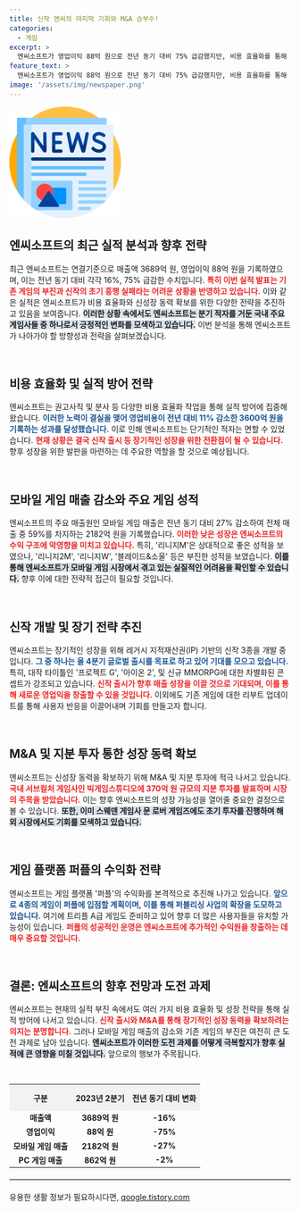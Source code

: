 ```yaml
---
title: 신작 엔씨의 마지막 기회와 M&A 승부수!
categories:
  - 게임
excerpt: >
  엔씨소프트가 영업이익 88억 원으로 전년 동기 대비 75% 급감했지만, 비용 효율화를 통해 분기 적자를 막았다. 신작 출시와 M&A에 나서며 새로운 성장 동력을 찾겠다는 의지를 보이고 있다. 과연 엔씨소프트의 반전이 가능할까?
feature_text: >
  엔씨소프트가 영업이익 88억 원으로 전년 동기 대비 75% 급감했지만, 비용 효율화를 통해 분기 적자를 막았다. 신작 출시와 M&A에 나서며 새로운 성장 동력을 찾겠다는 의지를 보이고 있다. 과연 엔씨소프트의 반전이 가능할까?
image: '/assets/img/newspaper.png'
---
```


<p><img src="/assets/img/newspaper.png" alt="kimp 속보" /></p>

<h2 data-ke-size="size26">엔씨소프트의 최근 실적 분석과 향후 전략</h2>

<p data-ke-size="size16">최근 엔씨소프트는 연결기준으로 매출액 3689억 원, 영업이익 88억 원을 기록하였으며, 이는 전년 동기 대비 각각 16%, 75% 급감한 수치입니다. <b><span style="color: #ee2323;">특히 이번 실적 발표는 기존 게임의 부진과 신작의 초기 흥행 실패라는 어려운 상황을 반영하고 있습니다.</span></b> 이와 같은 실적은 엔씨소프트가 비용 효율화와 신성장 동력 확보를 위한 다양한 전략을 추진하고 있음을 보여줍니다. <b><span style="background-color: #21538527;">이러한 상황 속에서도 엔씨소프트는 분기 적자를 거둔 국내 주요 게임사들 중 하나로서 긍정적인 변화를 모색하고 있습니다.</span></b> 이번 분석을 통해 엔씨소프트가 나아가야 할 방향성과 전략을 살펴보겠습니다.</p>

<p data-ke-size="size16">&nbsp;</p>

<h2 data-ke-size="size26">비용 효율화 및 실적 방어 전략</h2>

<p data-ke-size="size16">엔씨소프트는 권고사직 및 분사 등 다양한 비용 효율화 작업을 통해 실적 방어에 집중해왔습니다. <b><span style="color: #1a5490;">이러한 노력이 결실을 맺어 영업비용이 전년 대비 11% 감소한 3600억 원을 기록하는 성과를 달성했습니다.</span></b> 이로 인해 엔씨소프트는 단기적인 적자는 면할 수 있었습니다. <b><span style="color: #ee2323;">현재 상황은 결국 신작 출시 등 장기적인 성장을 위한 전환점이 될 수 있습니다.</span></b> 향후 성장을 위한 발판을 마련하는 데 주요한 역할을 할 것으로 예상됩니다.</p>

<p data-ke-size="size16">&nbsp;</p>

<h2 data-ke-size="size26">모바일 게임 매출 감소와 주요 게임 성적</h2>

<p data-ke-size="size16">엔씨소프트의 주요 매출원인 모바일 게임 매출은 전년 동기 대비 27% 감소하여 전체 매출 중 59%를 차지하는 2182억 원을 기록했습니다. <b><span style="color: #ee2323;">이러한 낮은 성장은 엔씨소프트의 수익 구조에 악영향을 미치고 있습니다.</span></b> 특히, '리니지M'은 상대적으로 좋은 성적을 보였으나, '리니지2M', '리니지W', '블레이드&소울' 등은 부진한 성적을 보였습니다. <b><span style="background-color: #21538527;">이를 통해 엔씨소프트가 모바일 게임 시장에서 겪고 있는 실질적인 어려움을 확인할 수 있습니다.</span></b> 향후 이에 대한 전략적 접근이 필요할 것입니다.</p>

<p data-ke-size="size16">&nbsp;</p>

<h2 data-ke-size="size26">신작 개발 및 장기 전략 추진</h2>

<p data-ke-size="size16">엔씨소프트는 장기적인 성장을 위해 레거시 지적재산권(IP) 기반의 신작 3종을 개발 중입니다. <b><span style="color: #1a5490;">그 중 하나는 올 4분기 글로벌 출시를 목표로 하고 있어 기대를 모으고 있습니다.</span></b> 특히, 대작 타이틀인 '프로젝트 G', '아이온 2', 및 신규 MMORPG에 대한 차별화된 콘셉트가 강조되고 있습니다. <b><span style="color: #ee2323;">신작 출시가 향후 매출 성장을 이끌 것으로 기대되며, 이를 통해 새로운 영업익을 창출할 수 있을 것입니다.</span></b> 이외에도 기존 게임에 대한 리부트 업데이트를 통해 사용자 반응을 이끌어내며 기회를 만들고자 합니다.</p>

<p data-ke-size="size16">&nbsp;</p>

<h2 data-ke-size="size26">M&A 및 지분 투자 통한 성장 동력 확보</h2>

<p data-ke-size="size16">엔씨소프트는 신성장 동력을 확보하기 위해 M&A 및 지분 투자에 적극 나서고 있습니다. <b><span style="color: #ee2323;">국내 서브컬처 게임사인 빅게임스튜디오에 370억 원 규모의 지분 투자를 발표하며 시장의 주목을 받았습니다.</span></b> 이는 향후 엔씨소프트의 성장 가능성을 열어줄 중요한 결정으로 볼 수 있습니다. <b><span style="background-color: #21538527;">또한, 이미 스웨덴 게임사 문 로버 게임즈에도 초기 투자를 진행하며 해외 시장에서도 기회를 모색하고 있습니다.</span></b></p>

<p data-ke-size="size16">&nbsp;</p>

<h2 data-ke-size="size26">게임 플랫폼 퍼플의 수익화 전략</h2>

<p data-ke-size="size16">엔씨소프트는 게임 플랫폼 '퍼플'의 수익화를 본격적으로 추진해 나가고 있습니다. <b><span style="color: #1a5490;">앞으로 4종의 게임이 퍼플에 입점할 계획이며, 이를 통해 퍼블리싱 사업의 확장을 도모하고 있습니다.</span></b> 여기에 트리플 A급 게임도 준비하고 있어 향후 더 많은 사용자들을 유치할 가능성이 있습니다. <b><span style="color: #ee2323;">퍼플의 성공적인 운영은 엔씨소프트에 추가적인 수익원을 창출하는 데 매우 중요할 것입니다.</span></b></p>

<p data-ke-size="size16">&nbsp;</p>

<h2 data-ke-size="size26">결론: 엔씨소프트의 향후 전망과 도전 과제</h2>

<p data-ke-size="size16">엔씨소프트는 현재의 실적 부진 속에서도 여러 가지 비용 효율화 및 성장 전략을 통해 실적 방어에 나서고 있습니다. <b><span style="color: #ee2323;">신작 출시와 M&A를 통해 장기적인 성장 동력을 확보하려는 의지는 분명합니다.</span></b> 그러나 모바일 게임 매출의 감소와 기존 게임의 부진은 여전히 큰 도전 과제로 남아 있습니다. <b><span style="background-color: #21538527;">엔씨소프트가 이러한 도전 과제를 어떻게 극복할지가 향후 실적에 큰 영향을 미칠 것입니다.</span></b> 앞으로의 행보가 주목됩니다. </p>

<p data-ke-size="size16">&nbsp;</p>

<table style="border-collapse: collapse; width: 100%;">
    <tr>
        <th style="text-align: center; height: 40px; background-color: #f2f2f2;">구분</th>
        <th style="text-align: center; height: 40px; background-color: #f2f2f2;">2023년 2분기</th>
        <th style="text-align: center; height: 40px; background-color: #f2f2f2;">전년 동기 대비 변화</th>
    </tr>
    <tr>
        <td style="text-align: center; height: 17px;"><b>매출액</b></td>
        <td style="text-align: center; height: 17px;"><b>3689억 원</b></td>
        <td style="text-align: center; height: 17px;"><b>-16%</b></td>
    </tr>
    <tr>
        <td style="text-align: center; height: 17px;"><b>영업이익</b></td>
        <td style="text-align: center; height: 17px;"><b>88억 원</b></td>
        <td style="text-align: center; height: 17px;"><b>-75%</b></td>
    </tr>
    <tr>
        <td style="text-align: center; height: 17px;"><b>모바일 게임 매출</b></td>
        <td style="text-align: center; height: 17px;"><b>2182억 원</b></td>
        <td style="text-align: center; height: 17px;"><b>-27%</b></td>
    </tr>
    <tr>
        <td style="text-align: center; height: 17px;"><b>PC 게임 매출</b></td>
        <td style="text-align: center; height: 17px;"><b>862억 원</b></td>
        <td style="text-align: center; height: 17px;"><b>-2%</b></td>
    </tr>
</table>

<hr style="border: none; border-top: 1px solid #ccc; margin: 20px 0;"/>
유용한 생활 정보가 필요하시다면, <a href="https://qoogle.tistory.com" rel="dofollow">qoogle.tistory.com</a>


